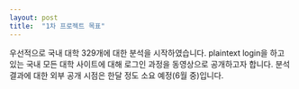 ```yaml
---
layout: post
title:  "1차 프로젝트 목표"
---
```

우선적으로 국내 대학 329개에 대한 분석을 시작하였습니다. plaintext login을 하고 있는 국내 모든 대학 사이트에 대해 로그인 과정을 동영상으로 공개하고자 합니다. 분석 결과에 대한 외부 공개 시점은 한달 정도 소요 예정(6월 중)입니다.

